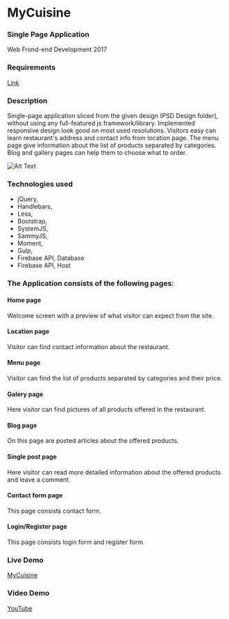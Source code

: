 # MyCuisine
### Single Page Application
Web Frond-end Development 2017

### Requirements
[Link](https://github.com/TelerikAcademy/Slice-and-Dice/blob/master/Course-Project/README.md)

### Description
Single-page application sliced from the given design (PSD Design folder), without using any full-featured js framework/library. Implemented responsive design look good on most used resolutions. Visitors easy can learn restaurant's address and contact info from location page. The menu page give information about the list of products separated by categories. Blog and gallery pages can help them to choose what to order.

![Alt Text](https://github.com/lorashopova/MyCuisine/blob/master/images/video-to-gif(3).gif)

### Technologies used

- jQuery,
- Handlebars,
- Less,
- Bootstrap,
- SystemJS,
- SammyJS,
- Moment,
- Gulp,
- Firebase API, Database
- Firebase API, Host

### The Application consists of the following pages:

#### Home page
Welcome screen with a preview of what visitor can expect from the site.

#### Location page
Visitor can find contact information about the restaurant.

#### Menu page 
Visitor can find the list of products separated by categories and their price.

#### Galery page
Here visitor can find pictures of all products offered in the restaurant.

#### Blog page
On this page are posted articles about the offered products. 

#### Single post page
Here visitor can read more detailed information about the offered products and leave a comment.

#### Contact form page
This page consists contact form.

#### Login/Register page
This page consists login form and register form.

### Live Demo
[MyCuisine](https://my-cuisine-63b0f.web.app/)

### Video Demo
[YouTube](https://youtu.be/RTdRdqfEx8w)
